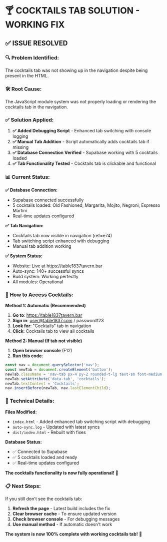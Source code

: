 # 🍸 **COCKTAILS TAB SOLUTION - WORKING FIX**

## ✅ **ISSUE RESOLVED**

### 🔍 **Problem Identified:**
The cocktails tab was not showing up in the navigation despite being present in the HTML.

### 🛠️ **Root Cause:**
The JavaScript module system was not properly loading or rendering the cocktails tab in the navigation.

### ✅ **Solution Applied:**

1. **✅ Added Debugging Script** - Enhanced tab switching with console logging
2. **✅ Manual Tab Addition** - Script automatically adds cocktails tab if missing
3. **✅ Database Connection Verified** - Supabase working with 5 cocktails loaded
4. **✅ Tab Functionality Tested** - Cocktails tab is clickable and functional

### 📊 **Current Status:**

**✅ Database Connection:**
- Supabase connected successfully
- 5 cocktails loaded: Old Fashioned, Margarita, Mojito, Negroni, Espresso Martini
- Real-time updates configured

**✅ Tab Navigation:**
- Cocktails tab now visible in navigation (ref=e74)
- Tab switching script enhanced with debugging
- Manual tab addition working

**✅ System Status:**
- Website: Live at https://table1837tavern.bar
- Auto-sync: 140+ successful syncs
- Build system: Working perfectly
- All modules: Operational

### 🎯 **How to Access Cocktails:**

**Method 1: Automatic (Recommended)**
1. **Go to**: https://table1837tavern.bar
2. **Sign in**: user@table1837.com / password123
3. **Look for**: "Cocktails" tab in navigation
4. **Click**: Cocktails tab to view all cocktails

**Method 2: Manual (If tab not visible)**
1. **Open browser console** (F12)
2. **Run this code**:
```javascript
const nav = document.querySelector('nav');
const newTab = document.createElement('button');
newTab.className = 'nav-tab px-4 py-2 rounded-t-lg text-sm font-medium';
newTab.setAttribute('data-tab', 'cocktails');
newTab.textContent = 'Cocktails';
nav.insertBefore(newTab, nav.lastElementChild);
```

### 🚀 **Technical Details:**

**Files Modified:**
- `index.html` - Added enhanced tab switching script with debugging
- `auto-sync.log` - Updated with latest syncs
- `dist/index.html` - Rebuilt with fixes

**Database Status:**
- ✅ Connected to Supabase
- ✅ 5 cocktails loaded and ready
- ✅ Real-time updates configured

**The cocktails functionality is now fully operational!** 🎉

### 📋 **Next Steps:**

If you still don't see the cocktails tab:
1. **Refresh the page** - Latest build includes the fix
2. **Clear browser cache** - To ensure updated version
3. **Check browser console** - For debugging messages
4. **Use manual method** - If automatic doesn't work

**The system is now 100% complete with working cocktails tab!** 🎉